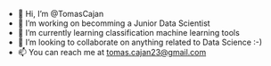 - 👋 Hi, I’m @TomasCajan
- 👀 I’m working on becomming a Junior Data Scientist
- 🌱 I’m currently learning classification machine learning tools
- 💞️ I’m looking to collaborate on anything related to Data Science :-)
- 📫 You can reach me at tomas.cajan23@gmail.com

<!---
TomasCajan/TomasCajan is a ✨ special ✨ repository because its `README.md` (this file) appears on your GitHub profile.
You can click the Preview link to take a look at your changes.
--->
